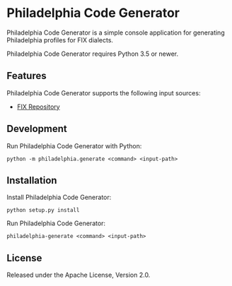 # Philadelphia Code Generator

Philadelphia Code Generator is a simple console application for generating
Philadelphia profiles for FIX dialects.

Philadelphia Code Generator requires Python 3.5 or newer.

## Features

Philadelphia Code Generator supports the following input sources:

- [FIX Repository][]

  [FIX Repository]: https://www.fixtrading.org/standards/fix-repository/

## Development

Run Philadelphia Code Generator with Python:
```
python -m philadelphia.generate <command> <input-path>
```

## Installation

Install Philadelphia Code Generator:
```
python setup.py install
```

Run Philadelphia Code Generator:
```
philadelphia-generate <command> <input-path>
```

## License

Released under the Apache License, Version 2.0.
